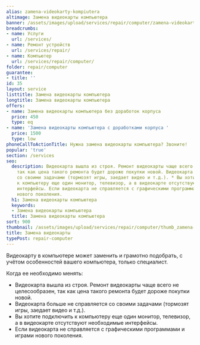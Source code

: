 ```yaml
---
alias: zamena-videokarty-kompiutera
altimage: Замена видеокарты компьютера
banner: /assets/images/upload/services/repair/computer/zamena-videokarty-kompiutera.jpg
breadcrumbs:
- name: Услуги
  url: /services/
- name: Ремонт устройств
  url: /services/repair/
- name: Компьютер
  url: /services/repair/computer/
folder: repair/computer
guarantee:
- title: ''
id: 35
layout: service
listtitle: Замена видеокарты компьютера
longtitle: Замена видеокарты компьютера
offers:
- name: Замена видеокарты компьютера без доработок корпуса
  price: 450
  type: eq
- name: 'Замена видеокарты компьютера с доработками корпуса '
  price: 1500
  type: low
phoneCallToActionTitle: Нужна замена видеокарты компьютера? Звоните!
popular: 'true'
section: /services
seo:
  description: Видеокарта вышла из строя. Ремонт видеокарты чаще всего не целесообразен,
    так как цена такого ремонта будет дороже покупки новой. Видеокарта больше не справляется
    со своими задачами (тормозят игры, заедает видео и т.д.). * Вы хотите подключить
    к компьютеру еще один монитор, телевизор, а в видеокарте отсутствуют необходимые
    интерфейсы. Если видеокарта не справляется с графическими программами и играми
    нового поколения.
  h1: Замена видеокарты компьютера
  keywords:
  - Замена видеокарты компьютера
  title: Замена видеокарты компьютера
sort: 900
thumbnail: /assets/images/upload/services/repair/computer/thumb_zamena-videokarty-kompiutera.jpg
title: Замена видеокарты
typePost: repair-computer
---
```

Видеокарту в компьютере может заменить и грамотно подобрать, с учётом особенностей вашего компьютера, только специалист.

Когда ее необходимо менять:
* Видеокарта вышла из строя. Ремонт видеокарты чаще всего не целесообразен, так как цена такого ремонта будет дороже покупки новой.
* Видеокарта больше не справляется со своими задачами (тормозят игры, заедает видео и т.д.).
* Вы хотите подключить к компьютеру еще один монитор, телевизор, а в видеокарте отсутствуют необходимые интерфейсы.
* Если видеокарта не справляется с графическими программами и играми нового поколения.
